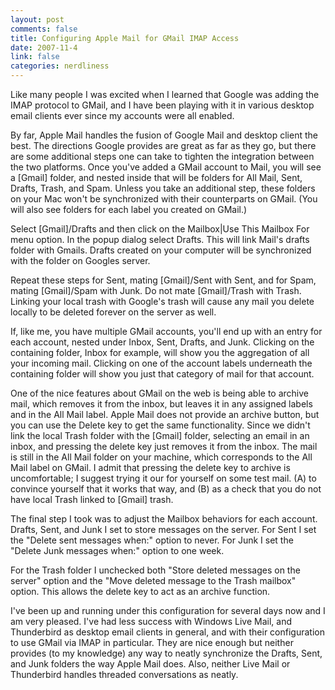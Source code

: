 ```yaml
--- 
layout: post
comments: false
title: Configuring Apple Mail for GMail IMAP Access
date: 2007-11-4
link: false
categories: nerdliness
---
```

Like many people I was excited when I learned that Google was adding the IMAP protocol to GMail, and I have been playing with it in various desktop email clients ever since my accounts were all enabled.

By far, Apple Mail handles the fusion of Google Mail and desktop client the best.  The directions Google provides are great as far as they go, but there are some additional steps one can take to tighten the integration between the two platforms.  Once you've added a GMail account to Mail, you will see a [Gmail] folder, and nested inside that will be folders for All Mail, Sent, Drafts, Trash, and Spam.  Unless you take an additional step, these folders on your Mac won't be synchronized with their counterparts on GMail.  (You will also see folders for each label you created on GMail.)

Select [Gmail]/Drafts and then click on the Mailbox|Use This Mailbox For menu option.  In the popup dialog select Drafts.  This will link Mail's drafts folder with Gmails.  Drafts created on your computer will be synchronized with the folder on Googles server.

Repeat these steps for Sent, mating [Gmail]/Sent with Sent, and for Spam, mating [Gmail]/Spam with Junk.  Do not mate [Gmail]/Trash with Trash.  Linking your local trash with Google's trash will cause any mail you delete locally to be deleted forever on the server as well.

If, like me, you have multiple GMail accounts, you'll end up with an entry for each account, nested under Inbox, Sent, Drafts, and Junk.  Clicking on the containing folder, Inbox for example, will show you the aggregation of all your incoming mail.  Clicking on one of the account labels underneath the containing folder will show you just that category of mail for that account.

One of the nice features about GMail on the web is being able to archive mail, which removes it from the inbox, but leaves it in any assigned labels and in the All Mail label.  Apple Mail does not provide an archive button, but you can use the Delete key to get the same functionality.  Since we didn't link the local Trash folder with the [Gmail] folder, selecting an email in an inbox, and pressing the delete key just removes it from the inbox.  The mail is still in the All Mail folder on your machine, which corresponds to the All Mail label on GMail.  I admit that pressing the delete key to archive is uncomfortable; I suggest trying it our for yourself on some test mail.  (A) to convince yourself that it works that way, and (B) as a check that you do not have local Trash linked to [Gmail] trash.

The final step I took was to adjust the Mailbox behaviors for each account.  Drafts, Sent, and Junk I set to store messages on the server.  For Sent I set the "Delete sent messages when:" option to never.  For Junk I set the "Delete Junk messages when:" option to one week.

For the Trash folder I unchecked both "Store deleted messages on the server" option and the "Move deleted message to the Trash mailbox" option.  This allows the delete key to act as an archive function.

I've been up and running under this configuration for several days now and I am very pleased.  I've had less success with Windows Live Mail, and Thunderbird as desktop email clients in general, and with their configuration to use GMail via IMAP in particular.  They are nice enough but neither provides (to my knowledge) any way to neatly synchronize the Drafts, Sent, and Junk folders the way Apple Mail does.  Also, neither Live Mail or Thunderbird handles threaded conversations as neatly.
